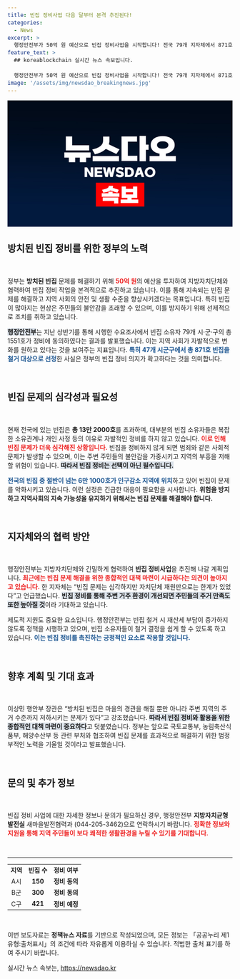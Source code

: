 ```yaml
---
title: 빈집 정비사업 다음 달부터 본격 추진된다!
categories:
  - News
excerpt: >
  행정안전부가 50억 원 예산으로 빈집 정비사업을 시작합니다! 전국 79개 지자체에서 871호가 철거 대상으로 선정되며, 방치된 빈집이 지역 안전과 주거환경에 미치는 영향을 해결하기 위한 본격적인 노력에 나섭니다.
feature_text: >
  ## koreablockchain 실시간 뉴스 속보입니다.

  행정안전부가 50억 원 예산으로 빈집 정비사업을 시작합니다! 전국 79개 지자체에서 871호가 철거 대상으로 선정되며, 방치된 빈집이 지역 안전과 주거환경에 미치는 영향을 해결하기 위한 본격적인 노력에 나섭니다.
image: '/assets/img/newsdao_breakingnews.jpg'
---
```


<p><img src="/assets/img/newsdao_breakingnews.jpg" alt="koreablockchain 속보" /></p>

<h2 data-ke-size="size26">방치된 빈집 정비를 위한 정부의 노력</h2>

<p data-ke-size="size16">&nbsp;</p>

<p>정부는 <b>방치된 빈집</b> 문제를 해결하기 위해 <b><span style="color: #ee2323;">50억 원</span></b>의 예산을 투자하여 지방자치단체와 협력하여 빈집 정비 작업을 본격적으로 추진하고 있습니다. 이를 통해 지속되는 빈집 문제를 해결하고 지역 사회의 안전 및 생활 수준을 향상시키겠다는 목표입니다. 특히 빈집이 많아지는 현상은 주민들의 불안감을 초래할 수 있으며, 이를 방지하기 위해 선제적으로 조치를 취하고 있습니다. </p>

<p><b><span style="background-color: #21538527;">행정안전부</span></b>는 지난 상반기를 통해 시행한 수요조사에서 빈집 소유자 79개 시·군·구의 총 1551호가 정비에 동의하였다는 결과를 발표했습니다. 이는 지역 사회가 자발적으로 변화를 원하고 있다는 것을 보여주는 지표입니다. <b><span style="color: #1a5490;">특히 47개 시군구에서 총 871호 빈집을 철거 대상으로 선정</span></b>한 사실은 정부의 빈집 정비 의지가 확고하다는 것을 의미합니다.</p>

<p data-ke-size="size16">&nbsp;</p>

<h2 data-ke-size="size26">빈집 문제의 심각성과 필요성</h2>

<p data-ke-size="size16">&nbsp;</p>

<p>현재 전국에 있는 빈집은 <b>총 13만 2000호</b>를 초과하며, 대부분의 빈집 소유자들은 복잡한 소유관계나 개인 사정 등의 이유로 자발적인 정비를 하지 않고 있습니다. <b><span style="color: #ee2323;">이로 인해 빈집 문제가 더욱 심각해진 상황입니다.</span></b> 빈집을 정비하지 않게 되면 범죄와 같은 사회적 문제가 발생할 수 있으며, 이는 주변 주민들의 불안감을 가중시키고 지역의 부흥을 저해할 위험이 있습니다. <b><span style="background-color: #21538527;">따라서 빈집 정비는 선택이 아닌 필수입니다.</span></b></p>

<p><b><span style="color: #1a5490;">전국의 빈집 중 절반이 넘는 6만 1000호가 인구감소 지역에 위치</span></b>하고 있어 빈집이 문제를 악화시키고 있습니다. 이런 실정은 긴급한 대응이 필요함을 시사합니다. <b>위험을 방지하고 지역사회의 지속 가능성을 유지하기 위해서는 빈집 문제를 해결해야 합니다.</b></p>

<p data-ke-size="size16">&nbsp;</p>

<h2 data-ke-size="size26">지자체와의 협력 방안</h2>

<p data-ke-size="size16">&nbsp;</p>

<p>행정안전부는 지방자치단체와 긴밀하게 협력하여 <b>빈집 정비사업</b>을 추진해 나갈 계획입니다. <b><span style="color: #ee2323;">최근에는 빈집 문제 해결을 위한 종합적인 대책 마련이 시급하다는 의견이 높아지고 있습니다.</span></b> 한 지자체는 “빈집 문제는 심각하지만 자치단체 재원만으로는 한계가 있었다”고 언급했습니다. <b><span style="background-color: #21538527;">빈집 정비를 통해 주변 거주 환경이 개선되면 주민들의 주거 만족도 또한 높아질 것</span></b>이라 기대하고 있습니다. </p>

<p>제도적 지원도 중요한 요소입니다. 행정안전부는 빈집 철거 시 재산세 부담이 증가하지 않도록 정책을 시행하고 있으며, 빈집 소유자들이 철거 결정을 쉽게 할 수 있도록 하고 있습니다. <b><span style="color: #1a5490;">이는 빈집 정비를 촉진하는 긍정적인 요소로 작용할 것입니다.</span></b></p>

<p data-ke-size="size16">&nbsp;</p>

<h2 data-ke-size="size26">향후 계획 및 기대 효과</h2>

<p data-ke-size="size16">&nbsp;</p>

<p>이상민 행안부 장관은 “방치된 빈집은 마을의 경관을 해칠 뿐만 아니라 주변 지역의 주거 수준까지 저하시키는 문제가 있다”고 강조했습니다. <b><span style="background-color: #21538527;">따라서 빈집 정비와 활용을 위한 종합적인 대책 마련이 중요하다</span></b>고 덧붙였습니다. 정부는 앞으로 국토교통부, 농림축산식품부, 해양수산부 등 관련 부처와 협조하여 빈집 문제를 효과적으로 해결하기 위한 범정부적인 노력을 기울일 것이라고 발표했습니다.</p>

<p data-ke-size="size16">&nbsp;</p>

<h2 data-ke-size="size26">문의 및 추가 정보</h2>

<p data-ke-size="size16">&nbsp;</p>

<p>빈집 정비 사업에 대한 자세한 정보나 문의가 필요하신 경우, 행정안전부 <b>지방자치균형발전실</b> 새마을발전협력과 (044-205-3462)으로 연락하시기 바랍니다. <b><span style="color: #ee2323;">정확한 정보와 지원을 통해 지역 주민들이 보다 쾌적한 생활환경을 누릴 수 있기를 기대합니다.</span></b> </p>

<p data-ke-size="size16">&nbsp;</p>

<hr>

<table style="width: 100%; border-collapse: collapse;">
<tr>
<td style="text-align: center; height: 17px;"><b>지역</b></td>
<td style="text-align: center; height: 17px;"><b>빈집 수</b></td>
<td style="text-align: center; height: 17px;"><b>정비 여부</b></td>
</tr>
<tr>
<td style="text-align: center; height: 17px;">A시</td>
<td style="text-align: center; height: 17px;"><b>150</b></td>
<td style="text-align: center; height: 17px;"><b>정비 동의</b></td>
</tr>
<tr>
<td style="text-align: center; height: 17px;">B군</td>
<td style="text-align: center; height: 17px;"><b>300</b></td>
<td style="text-align: center; height: 17px;"><b>정비 동의</b></td>
</tr>
<tr>
<td style="text-align: center; height: 17px;">C구</td>
<td style="text-align: center; height: 17px;"><b>421</b></td>
<td style="text-align: center; height: 17px;"><b>정비 예정</b></td>
</tr>
</table>

<p data-ke-size="size16">&nbsp;</p>

<p>이번 보도자료는 <b>정책뉴스 자료</b>를 기반으로 작성되었으며, 모든 정보는 「공공누리 제1유형:출처표시」의 조건에 따라 자유롭게 이용하실 수 있습니다. 적법한 출처 표기를 하여 주시기 바랍니다.</p>
실시간 뉴스 속보는, <a href="https://newsdao.kr" rel="dofollow">https://newsdao.kr</a>


